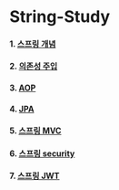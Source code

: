 # String-Study

#### 1. [스프링 개념](https://github.com/anc5557/String-Study/blob/main/spring/spring-basics.md)
#### 2. [의존성 주입](https://github.com/anc5557/String-Study/blob/main/spring/spring-DI.md)
#### 3. [AOP](https://github.com/anc5557/String-Study/blob/main/spring/spring-AOP.md)
#### 4. [JPA](https://github.com/anc5557/String-Study/blob/main/spring/JPA.md)
#### 5. [스프링 MVC](https://github.com/anc5557/String-Study/blob/main/spring/spring-MVC.md)
#### 6. [스프링 security](https://github.com/anc5557/String-Study/blob/main/spring/spring-security.md)
#### 7. [스프링 JWT](https://github.com/anc5557/String-Study/blob/main/spring/spring-jwt.md)
